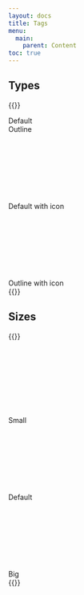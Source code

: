 ```yaml
---
layout: docs
title: Tags
menu:
  main:
    parent: Content
toc: true
---
```


## Types

{{<example>}}
<div class="tag">
  Default
</div>

<div class="tag tag-outline">
  Outline
</div>

<div class="tag tag-icon">
  Default with icon
  <svg class="icon icon-small"><use xlink:href="/assets/icons/feather.svg#x"/></svg>
</div>

<div class="tag tag-outline tag-icon">
  Outline with icon
  <svg class="icon icon-small"><use xlink:href="/assets/icons/feather.svg#x"/></svg>
</div>
{{</example>}}

## Sizes

{{<example>}}
<div class="tag tag-small">
  Small
  <svg class="icon icon-small"><use xlink:href="/assets/icons/feather.svg#x"/></svg>
</div>

<div class="tag">
  Default
  <svg class="icon icon-small"><use xlink:href="/assets/icons/feather.svg#x"/></svg>
</div>

<div class="tag tag-big">
  Big
  <svg class="icon icon"><use xlink:href="/assets/icons/feather.svg#x"/></svg>
</div>
{{</example>}}

